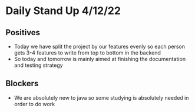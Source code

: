 # Daily Stand Up 4/12/22

## Positives
 - Today we have split the project by our features evenly so each person gets 3-4 features to write from top to bottom in the backend
 - So today and tomorrow is mainly aimed at finishing the documentation and testing strategy

## Blockers
 - We are absolutely new to java so some studying is absolutely needed in order to do work
